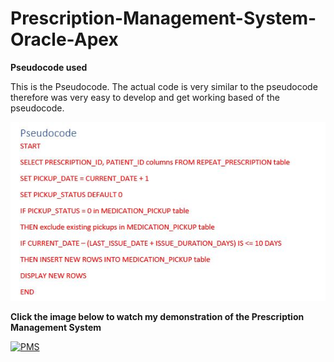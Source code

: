 # Prescription-Management-System-Oracle-Apex

**Pseudocode used**

This is the Pseudocode. 
The actual code is very similar to the pseudocode therefore was very easy to develop and get working based of the pseudocode.

![](aadImages/pseudocode.JPG)

**Click the image below to watch my demonstration of the Prescription Management System**

[![PMS](http://img.youtube.com/vi/vI46qZFjxOI/0.jpg)](http://www.youtube.com/watch?v=vI46qZFjxOI "Prescription Management System")
